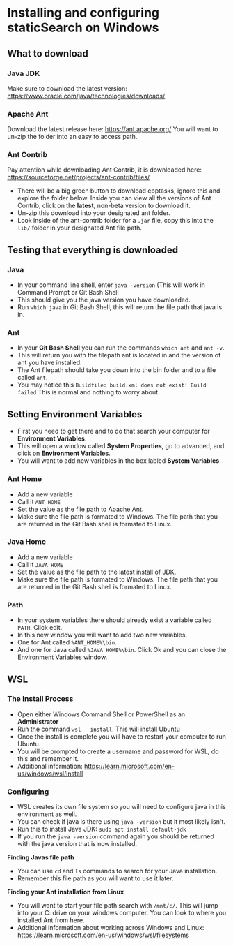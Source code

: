 # Installing and configuring staticSearch on Windows

## What to download

### Java JDK
Make sure to download the latest version: https://www.oracle.com/java/technologies/downloads/

### Apache Ant
Download the latest release here: https://ant.apache.org/
You will want to un-zip the folder into an easy to access path.

### Ant Contrib
Pay attention while downloading Ant Contrib, it is downloaded here: https://sourceforge.net/projects/ant-contrib/files/
- There will be a big green button to download cpptasks, ignore this and explore the folder below. Inside you can view all the versions of Ant Contrib, click on the **latest**, non-beta version to download it. 
- Un-zip this download into your designated ant folder. 
- Look inside of the ant-contrib folder for a `.jar` file, copy this into the `lib/` folder in your designated Ant file path.

## Testing that everything is downloaded

### Java
- In your command line shell, enter `java -version` (This will work in Command Prompt or Git Bash Shell
- This should give you the java version you have downloaded. 
- Run `which java` in Git Bash Shell, this will return the file path that java is in. 

### Ant
- In your **Git Bash Shell** you can run the commands `which ant` and `ant -v`. 
- This will return you with the filepath ant is located in and the version of ant you have installed.
- The Ant filepath should take you down into the bin folder and to a file called `ant`.
- You may notice this `Buildfile: build.xml does not exist! Build failed` This is normal and nothing to worry about.

## Setting Environment Variables
 - First you need to get there and to do that search your computer for **Environment Variables**. 
 - This will open a window called **System Properties**, go to advanced, and click on **Environment Variables**.
 - You will want to add new variables in the box labled **System Variables**.

### Ant Home
- Add a new variable
- Call it `ANT_HOME` 
- Set the value as the file path to Apache Ant.
- Make sure the file path is formated to Windows. The file path that you are returned in the Git Bash shell is formated to Linux.

### Java Home
- Add a new variable
- Call it `JAVA_HOME` 
- Set the value as the file path to the latest install of JDK.
- Make sure the file path is formated to Windows. The file path that you are returned in the Git Bash shell is formated to Linux.

### Path 
- In your system variables there should already exist a variable called `PATH`. Click edit.
- In this new window you will want to add two new variables.
- One for Ant called `%ANT_HOME%\bin`.
- And one for Java called `%JAVA_HOME%\bin`. Click Ok and you can close the Environment Variables window.

## WSL
### The Install Process
- Open either Windows Command Shell or PowerShell as an **Administrator** 
- Run the command `wsl --install`. This will install Ubuntu
- Once the install is complete you will have to restart your computer to run Ubuntu.
- You will be prompted to create a username and password for WSL, do this and remember it.
- Additional information: https://learn.microsoft.com/en-us/windows/wsl/install

### Configuring 
- WSL creates its own file system so you will need to configure java in this environment as well. 
- You can check if java is there using `java -version` but it most likely isn't.
- Run this to install Java JDK: `sudo apt install default-jdk`
- If you run the `java -version` command again you should be returned with the java version that is now installed.

**Finding Javas file path**

- You can use `cd` and `ls` commands to search for your Java installation.
- Remember this file path as you will want to use it later.

**Finding your Ant installation from Linux**
- You will want to start your file path search with `/mnt/c/`. This will jump into your C: drive on your windows computer. You can look to where you installed Ant from here.
- Additional information about working across Windows and Linux: https://learn.microsoft.com/en-us/windows/wsl/filesystems

